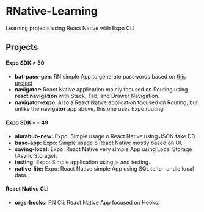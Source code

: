 # RNative-Learning

Learning projects using React Native with Expo CLI

## Projects

#### Expo SDK > 50

- **bat-pass-gen**: RN simple App to generate passwords based on [this project](https://github.com/felipeAguiarCode/react-native-bat-pass-generator)
- **navigator:** React Native application mainly focused on Routing using **react navigation** with Stack, Tab, and Drawer Navigation.
- **navigator-expo**: Also a React Native application focused on Routing, but unlike the **navigator** app above, this one uses Expo routing.

#### Expo SDK <= 49

- **alurahub-new:** Expo: Simple usage o React Native using JSON fake DB.
- **base-app:** Expo: Simple usage o React Native mostly based on UI.
- **saving-local:** Expo: React Native very simple App using Local Storage (Async Storage).
- **testing**: Expo: Simple application using js and testing.
- **native-lite:** Expo: React Native simple App using SQLite to handle local data.

#### React Native CLI

- **orgs-hooks:** RN Cli: React Native App focused on Hooks.
